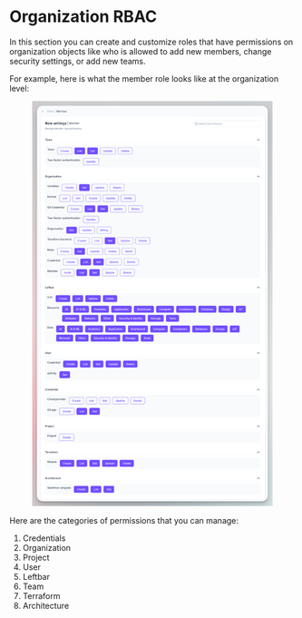 # Organization RBAC

In this section you can create and customize roles that have permissions on organization objects like who is allowed to add new members, change security settings, or add new teams.

For example, here is what the member role looks like at the organization level:

<figure><img src="../../.gitbook/assets/CleanShot 2025-07-22 at 17.17.48@2x (1).png" alt=""><figcaption></figcaption></figure>

Here are the categories of permissions that you can manage:

1. Credentials
2. Organization
3. Project
4. User
5. Leftbar
6. Team
7. Terraform
8. Architecture
